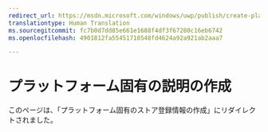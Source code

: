 ```yaml
---
redirect_url: https://msdn.microsoft.com/windows/uwp/publish/create-platform-specific-store-listings
translationtype: Human Translation
ms.sourcegitcommit: fc7b0d7dd85e661e1688f4df3f67280c16eb6742
ms.openlocfilehash: 4901812fa55451718548fd4624a92a921ab2aaa7

---
```


# プラットフォーム固有の説明の作成

このページは、「プラットフォーム固有のストア登録情報の作成」にリダイレクトされました。


<!--HONumber=Aug16_HO5-->



